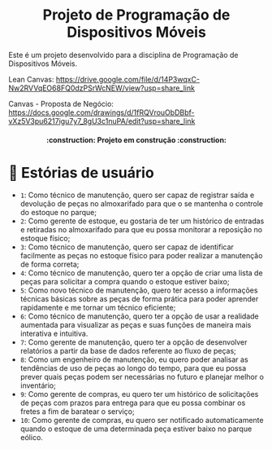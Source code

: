 <h1 align="center"> Projeto de Programação de Dispositivos Móveis </h1>

Este é um projeto desenvolvido para a disciplina de Programação de Dispositivos Móveis.

Lean Canvas: https://drive.google.com/file/d/14P3wqxC-Nw2RVVqEO68FQ0dzPSrWcNEW/view?usp=share_link

Canvas - Proposta de Negócio: https://docs.google.com/drawings/d/1fRQVrouObDBbf-vXz5V3pu6217igu7y7_8gU3c1nuPA/edit?usp=share_link

<h4 align="center"> 
    :construction:  Projeto em construção  :construction:
</h4>

# :book: Estórias de usuário

- `1`: Como técnico de manutenção, quero ser capaz de registrar saída e devolução de peças no almoxarifado para que o se mantenha o controle do estoque no parque;
- `2`: Como gerente de estoque, eu gostaria de ter um histórico de entradas e retiradas no almoxarifado para que eu possa monitorar a reposição no estoque físico;
- `3`: Como técnico de manutenção, quero ser capaz de identificar facilmente as peças no estoque físico para poder realizar a manutenção de forma correta; 
- `4`: Como técnico de manutenção, quero ter a opção de criar uma lista de peças para solicitar a compra quando o estoque estiver baixo;
- `5`: Como novo técnico de manutenção, quero ter acesso a informações técnicas básicas sobre as peças de forma prática para poder aprender rapidamente e me tornar um técnico eficiente;
- `6`: Como técnico de manutenção, quero ter a opção de usar a realidade aumentada para visualizar as peças e suas funções de maneira mais interativa e intuitiva.
- `7`: Como gerente de manutenção, quero ter a opção de desenvolver relatórios a partir da base de dados referente ao fluxo de peças;
- `8`: Como um engenheiro de manutenção, eu quero poder analisar as tendências de uso de peças ao longo do tempo, para que eu possa prever quais peças podem ser necessárias no futuro e planejar melhor o inventário;
- `9`: Como gerente de compras, eu quero ter um histórico de solicitações de peças com prazos para entrega para que eu possa combinar os fretes a fim de baratear o serviço;
- `10`: Como gerente de compras, eu quero ser notificado automaticamente quando o estoque de uma determinada peça estiver baixo no parque eólico.

